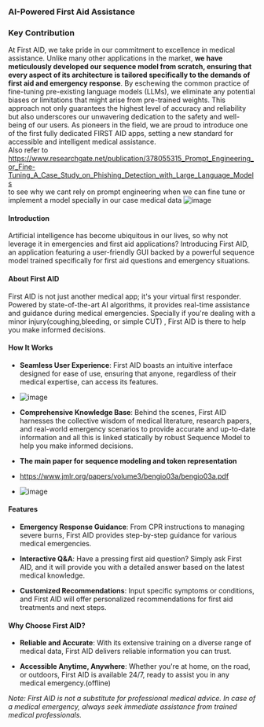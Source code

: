 ### AI-Powered First Aid Assistance    
### Key Contribution  
At First AID, we take pride in our commitment to excellence in medical assistance. Unlike many other applications in the market, **we have meticulously developed our sequence model from scratch, ensuring that every aspect of its architecture is tailored specifically to the demands of first aid and emergency response**. By eschewing the common practice of fine-tuning pre-existing language models (LLMs), we eliminate any potential biases or limitations that might arise from pre-trained weights. This approach not only guarantees the highest level of accuracy and reliability but also underscores our unwavering dedication to the safety and well-being of our users. As pioneers in the field, we are proud to introduce one of the first fully dedicated FIRST AID apps, setting a new standard for accessible and intelligent medical assistance.   
Also refer to https://www.researchgate.net/publication/378055315_Prompt_Engineering_or_Fine-Tuning_A_Case_Study_on_Phishing_Detection_with_Large_Language_Models   
to see why we cant rely on prompt engineering when we can fine tune or implement a model specially in our case medical data 
![image](https://github.com/zbeeb1/Firs_AId-1.0/assets/134772110/b4541e96-a4b5-48b8-b10f-197b686079aa)

#### Introduction

Artificial intelligence has become ubiquitous in our lives, so why not leverage it in emergencies and first aid applications? Introducing First AID, an application featuring a user-friendly GUI backed by a powerful sequence model trained specifically for first aid questions and emergency situations.

#### About First AID

First AID is not just another medical app; it's your virtual first responder. Powered by state-of-the-art AI algorithms, it provides real-time assistance and guidance during medical emergencies. Specially if  you're dealing with a minor injury(coughing,bleeding, or simple CUT) , First AID is there to help you make informed decisions.

#### How It Works

- **Seamless User Experience**: First AID boasts an intuitive interface designed for ease of use, ensuring that anyone, regardless of their medical expertise, can access its features.
- ![image](https://github.com/zbeeb1/Firs_AId-1.0/assets/134772110/d372ab70-dea1-4ca3-938e-8bea378ced18)

  
- **Comprehensive Knowledge Base**: Behind the scenes, First AID harnesses the collective wisdom of medical literature, research papers, and real-world emergency scenarios to provide accurate and up-to-date information and all this is linked statically by robust Sequence Model to help you make informed decisions.
- **The main paper for sequence modeling and token representation**
- https://www.jmlr.org/papers/volume3/bengio03a/bengio03a.pdf
- ![image](https://github.com/zbeeb1/Firs_AId-1.0/assets/134772110/cc2feba5-c8fd-470f-8bb3-a33da4814e23)


#### Features

- **Emergency Response Guidance**: From CPR instructions to managing severe burns, First AID provides step-by-step guidance for various medical emergencies.
  
- **Interactive Q&A**: Have a pressing first aid question? Simply ask First AID, and it will provide you with a detailed answer based on the latest medical knowledge.
  
- **Customized Recommendations**: Input specific symptoms or conditions, and First AID will offer personalized recommendations for first aid treatments and next steps.

#### Why Choose First AID?

- **Reliable and Accurate**: With its extensive training on a diverse range of medical data, First AID delivers reliable information you can trust.
  
- **Accessible Anytime, Anywhere**: Whether you're at home, on the road, or outdoors, First AID is available 24/7, ready to assist you in any medical emergency.(offline) 
  

*Note: First AID is not a substitute for professional medical advice. In case of a medical emergency, always seek immediate assistance from trained medical professionals.*
